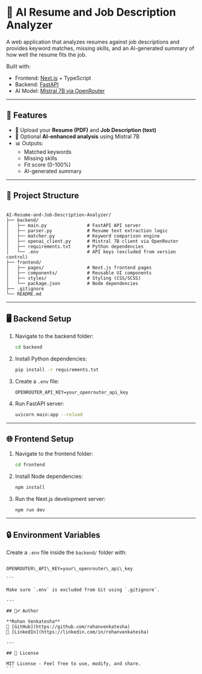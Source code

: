 # 🧠 AI Resume and Job Description Analyzer

A web application that analyzes resumes against job descriptions and provides keyword matches, missing skills, and an AI-generated summary of how well the resume fits the job.

Built with:
- Frontend: [Next.js](https://nextjs.org/) + TypeScript
- Backend: [FastAPI](https://fastapi.tiangolo.com/)
- AI Model: [Mistral 7B via OpenRouter](https://openrouter.ai/)

---

## 🔧 Features

- 📄 Upload your **Resume (PDF)** and **Job Description (text)**
- 🧠 Optional **AI-enhanced analysis** using Mistral 7B
- 📊 Outputs:
  - Matched keywords
  - Missing skills
  - Fit score (0-100%)
  - AI-generated summary

---

## 📁 Project Structure

```

AI-Resume-and-Job-Description-Analyzer/
├── backend/
│   ├── main.py               # FastAPI API server
│   ├── parser.py             # Resume text extraction logic
│   ├── matcher.py            # Keyword comparison engine
│   ├── openai_client.py      # Mistral 7B client via OpenRouter
│   ├── requirements.txt      # Python dependencies
│   └── .env                  # API keys (excluded from version control)
├── frontend/
│   ├── pages/                # Next.js frontend pages
│   ├── components/           # Reusable UI components
│   ├── styles/               # Styling (CSS/SCSS)
│   └── package.json          # Node dependencies
├── .gitignore
└── README.md

````

---

## 🖥️ Backend Setup

1. Navigate to the backend folder:
    ```bash
    cd backend
    ```

2. Install Python dependencies:
    ```bash
    pip install -r requirements.txt
    ```

3. Create a `.env` file:
    ```
    OPENROUTER_API_KEY=your_openrouter_api_key
    ```

4. Run FastAPI server:
    ```bash
    uvicorn main:app --reload
    ```

---

## 🌐 Frontend Setup

1. Navigate to the frontend folder:
    ```bash
    cd frontend
    ```

2. Install Node dependencies:
    ```bash
    npm install
    ```

3. Run the Next.js development server:
    ```bash
    npm run dev
    ```

---

## 🔒 Environment Variables

Create a `.env` file inside the `backend/` folder with:

````

OPENROUTER\_API\_KEY=your\_openrouter\_api\_key

```

Make sure `.env` is excluded from Git using `.gitignore`.

---

## 🙋‍♂️ Author

**Rohan Venkatesha**  
🔗 [GitHub](https://github.com/rohanvenkatesha)  
💼 [LinkedIn](https://linkedin.com/in/rohanvenkatesha)

---

## 📜 License

MIT License - Feel free to use, modify, and share.
```
